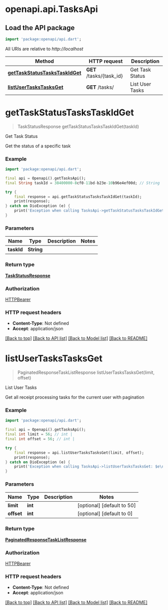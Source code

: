 # openapi.api.TasksApi

## Load the API package
```dart
import 'package:openapi/api.dart';
```

All URIs are relative to *http://localhost*

Method | HTTP request | Description
------------- | ------------- | -------------
[**getTaskStatusTasksTaskIdGet**](TasksApi.md#gettaskstatustaskstaskidget) | **GET** /tasks/{task_id} | Get Task Status
[**listUserTasksTasksGet**](TasksApi.md#listusertaskstasksget) | **GET** /tasks/ | List User Tasks


# **getTaskStatusTasksTaskIdGet**
> TaskStatusResponse getTaskStatusTasksTaskIdGet(taskId)

Get Task Status

Get the status of a specific task

### Example
```dart
import 'package:openapi/api.dart';

final api = Openapi().getTasksApi();
final String taskId = 38400000-8cf0-11bd-b23e-10b96e4ef00d; // String | 

try {
    final response = api.getTaskStatusTasksTaskIdGet(taskId);
    print(response);
} catch on DioException (e) {
    print('Exception when calling TasksApi->getTaskStatusTasksTaskIdGet: $e\n');
}
```

### Parameters

Name | Type | Description  | Notes
------------- | ------------- | ------------- | -------------
 **taskId** | **String**|  | 

### Return type

[**TaskStatusResponse**](TaskStatusResponse.md)

### Authorization

[HTTPBearer](../README.md#HTTPBearer)

### HTTP request headers

 - **Content-Type**: Not defined
 - **Accept**: application/json

[[Back to top]](#) [[Back to API list]](../README.md#documentation-for-api-endpoints) [[Back to Model list]](../README.md#documentation-for-models) [[Back to README]](../README.md)

# **listUserTasksTasksGet**
> PaginatedResponseTaskListResponse listUserTasksTasksGet(limit, offset)

List User Tasks

Get all receipt processing tasks for the current user with pagination

### Example
```dart
import 'package:openapi/api.dart';

final api = Openapi().getTasksApi();
final int limit = 56; // int | 
final int offset = 56; // int | 

try {
    final response = api.listUserTasksTasksGet(limit, offset);
    print(response);
} catch on DioException (e) {
    print('Exception when calling TasksApi->listUserTasksTasksGet: $e\n');
}
```

### Parameters

Name | Type | Description  | Notes
------------- | ------------- | ------------- | -------------
 **limit** | **int**|  | [optional] [default to 50]
 **offset** | **int**|  | [optional] [default to 0]

### Return type

[**PaginatedResponseTaskListResponse**](PaginatedResponseTaskListResponse.md)

### Authorization

[HTTPBearer](../README.md#HTTPBearer)

### HTTP request headers

 - **Content-Type**: Not defined
 - **Accept**: application/json

[[Back to top]](#) [[Back to API list]](../README.md#documentation-for-api-endpoints) [[Back to Model list]](../README.md#documentation-for-models) [[Back to README]](../README.md)

